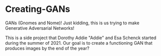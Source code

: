 # Creating-GANs
GANs (Gnomes and Nome)! Just kidding, this is us trying to make Generative Adversarial Networks!

This is a side project that Dorothy Addie "Addie" and Esa Schenck started during the summer of 2021. Our goal is to create a functioning GAN that produces images by the end of the year?
